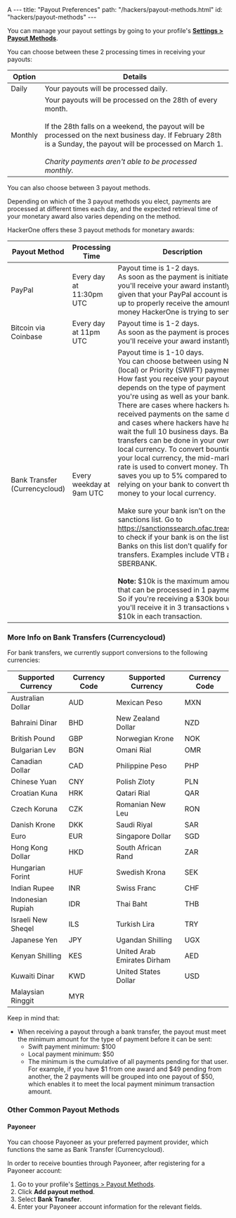 <html><body><a onclick=alert(33)>A</a></body></html>
---
title: "Payout Preferences"
path: "/hackers/payout-methods.html"
id: "hackers/payout-methods"
---

You can manage your payout settings by going to your profile's <b>[Settings > Payout Methods](https://hackerone.com/settings/payment_preferences)</b>.

You can choose between these 2 processing times in receiving your payouts:

Option | Details
------ | --------
Daily | Your payouts will be processed daily.
Monthly | Your payouts will be processed on the 28th of every month. <br><br>If the 28th falls on a weekend, the payout will be processed on the next business day. If February 28th is a Sunday, the payout will be processed on March 1. <br><br>*Charity payments aren't able to be processed monthly.*

You can also choose between 3 payout methods.

Depending on which of the 3 payout methods you elect, payments are processed at different times each day, and the expected retrieval time of your monetary award also varies depending on the method.

HackerOne offers these 3 payout methods for monetary awards:

Payout Method | Processing Time | Description  
------------- | --------------- | -----------
PayPal | Every day at 11:30pm UTC | Payout time is 1-2 days.<br>As soon as the payment is initiated, you'll receive your award instantly, given that your PayPal account is set up to properly receive the amount of money HackerOne is trying to send.</br>
Bitcoin via Coinbase | Every day at 11pm UTC | Payout time is 1-2 days.<br>As soon as the payment is processed, you'll receive your award instantly.</br>
Bank Transfer (Currencycloud) | Every weekday at 9am UTC | Payout time is 1-10 days.<br>You can choose between using Normal (local) or Priority (SWIFT) payments. How fast you receive your payout depends on the type of payment you're using as well as your bank. There are cases where hackers have received payments on the same day and cases where hackers have had to wait the full 10 business days. Bank transfers can be done in your own local currency. To convert bounties to your local currency, the mid-market rate is used to convert money. This saves you up to 5% compared to relying on your bank to convert the money to your local currency.</br><br>Make sure your bank isn’t on the sanctions list. Go to https://sanctionssearch.ofac.treas.gov/ to check if your bank is on the list. Banks on this list don’t qualify for bank transfers. Examples include VTB and SBERBANK.</br><br>**Note:** $10k is the maximum amount that can be processed in 1 payment. So if you're receiving a $30k bounty, you'll receive it in 3 transactions with $10k in each transaction. 

### More Info on Bank Transfers (Currencycloud)
For bank transfers, we currently support conversions to the following currencies:

Supported Currency | Currency Code | Supported Currency | Currency Code
------------------ | ------------- | ------------------ | -------------
Australian Dollar | AUD | Mexican Peso | MXN
Bahraini Dinar | BHD | New Zealand Dollar | NZD
British Pound | GBP | Norwegian Krone | NOK
Bulgarian Lev | BGN | Omani Rial | OMR
Canadian Dollar | CAD | Philippine Peso | PHP
Chinese Yuan | CNY | Polish Zloty | PLN
Croatian Kuna | HRK | Qatari Rial | QAR
Czech Koruna | CZK | Romanian New Leu | RON
Danish Krone | DKK | Saudi Riyal | SAR
Euro | EUR | Singapore Dollar | SGD
Hong Kong Dollar | HKD | South African Rand | ZAR
Hungarian Forint | HUF | Swedish Krona | SEK
Indian Rupee | INR | Swiss Franc | CHF
Indonesian Rupiah | IDR | Thai Baht | THB
Israeli New Sheqel | ILS | Turkish Lira | TRY
Japanese Yen | JPY | Ugandan Shilling | UGX
Kenyan Shilling | KES | United Arab Emirates Dirham | AED
Kuwaiti Dinar | KWD | United States Dollar | USD
Malaysian Ringgit | MYR | |

Keep in mind that:
* When receiving a payout through a bank transfer, the payout must meet the minimum amount for the type of payment before it can be sent:
     * Swift payment minimum: $100
     * Local payment minimum: $50
     * The minimum is the cumulative of all payments pending for that user. For example, if you have $1 from one award and $49 pending from another, the 2 payments will be grouped into one payout of $50, which enables it to meet the local payment minimum transaction amount.

### Other Common Payout Methods
#### Payoneer
You can choose Payoneer as your preferred payment provider, which functions the same as Bank Transfer (Currencycloud).

In order to receive bounties through Payoneer, after registering for a Payoneer account:
1. Go to your profile's [Settings > Payout Methods](https://hackerone.com/settings/payment_preferences).
2. Click **Add payout method**.
3. Select **Bank Transfer**.
4. Enter your Payoneer account information for the relevant fields.  
